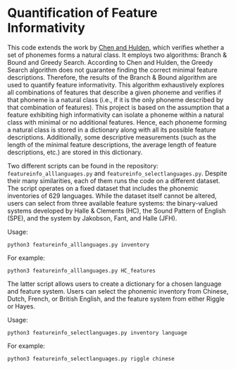 # Quantification of Feature Informativity 

This code extends the work by [Chen and Hulden](https://github.com/mhulden/minphonfeat), which verifies whether a set of phonemes forms a natural class. It employs two algorithms: Branch & Bound and Greedy Search. According to Chen and Hulden, the Greedy Search algorithm does not guarantee finding the correct minimal feature descriptions. Therefore, the results of the Branch & Bound algorithm are used to quantify feature informativity. This algorithm exhaustively explores all combinations of features that describe a given phoneme and verifies if that phoneme is a natural class (i.e., if it is the only phoneme described by that combination of features). This project is based on the assumption that a feature exhibiting high informativity can isolate a phoneme within a natural class with minimal or no additional features. Hence, each phoneme forming a natural class is stored in a dictionary along with all its possible feature descriptions. Additionally, some descriptive measurements (such as the length of the minimal feature descriptions, the average length of feature descriptions, etc.) are stored in this dictionary.

Two different scripts can be found in the repository: `featureinfo_alllanguages.py` and `featureinfo_selectlanguages.py`. Despite their many similarities, each of them runs the code on a different dataset. The script operates on a fixed dataset that includes the phonemic inventories of 629 languages. While the dataset itself cannot be altered, users can select from three available feature systems: the binary-valued systems developed by Halle & Clements (HC), the Sound Pattern of English (SPE), and the system by Jakobson, Fant, and Halle (JFH).

Usage:

```
python3 featureinfo_alllanguages.py inventory
```
For example:

```
python3 featureinfo_alllanguages.py HC_features
```

The latter script allows users to create a dictionary for a chosen language and feature system. Users can select the phonemic inventory from Chinese, Dutch, French, or British English, and the feature system from either Riggle or Hayes.

Usage:

```
python3 featureinfo_selectlanguages.py inventory language
```
For example:

```
python3 featureinfo_selectlanguages.py riggle chinese
```
